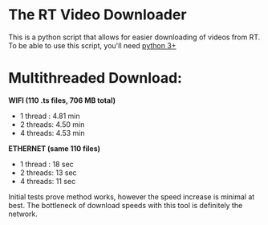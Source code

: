# The RT Video Downloader
This is a python script that allows for easier downloading of videos from RT. To be able to use this script, you'll need <a href="https://www.python.org/">python 3+</a>

<h1>
Multithreaded Download:
</h1>

<b>
WIFI (110 .ts files, 706 MB total)
</b>
<ul>
<li>1 thread : 4.81 min</li>
<li>2 threads: 4.50 min</li>
<li>4 threads: 4.53 min</li>
</ul>
<b>
ETHERNET (same 110 files)
</b>
<ul>
<li>1 thread : 18 sec</li>
<li>2 threads: 13 sec</li>
<li>4 threads: 11 sec</li>
</ul>
Initial tests prove method works, however the speed increase is minimal at best. The bottleneck of download speeds with this tool is definitely the network.
